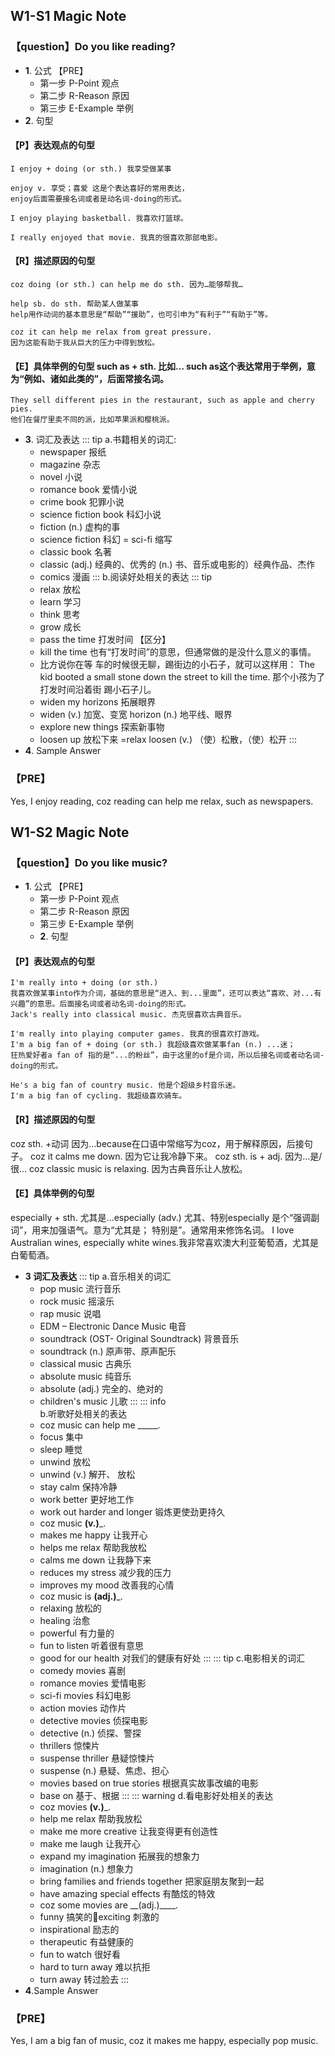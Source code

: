 ## W1-S1 Magic Note 
 ### 【question】Do you like reading? 
- **1**. 公式 【PRE】 
  - 第一步 P-Point 观点 
  - 第二步 R-Reason 原因 
  - 第三步 E-Example 举例 
- **2**. 句型 
 #### 【P】表达观点的句型 
    I enjoy + doing (or sth.) 我享受做某事 

    enjoy v. 享受；喜爱 这是个表达喜好的常用表达，
    enjoy后面需要接名词或者是动名词-doing的形式。

    I enjoy playing basketball. 我喜欢打篮球。 

    I really enjoyed that movie. 我真的很喜欢那部电影。 

#### 【R】描述原因的句型 
    coz doing (or sth.) can help me do sth. 因为…能够帮我… 

    help sb. do sth. 帮助某人做某事 
    help用作动词的基本意思是“帮助”“援助”，也可引申为“有利于”“有助于”等。 

    coz it can help me relax from great pressure. 
    因为这能有助于我从巨大的压力中得到放松。 

#### 【E】具体举例的句型 such as + sth. 比如… such as这个表达常用于举例，意为“例如、诸如此类的”，后面常接名词。 
    They sell different pies in the restaurant, such as apple and cherry pies. 
    他们在餐厅里卖不同的派，比如苹果派和樱桃派。 
- **3**. 词汇及表达 
    ::: tip
    a.书籍相关的词汇:
    - newspaper 报纸  
    - magazine 杂志 
    - novel 小说  
    - romance book 爱情小说  
    - crime book 犯罪小说  
    - science fiction book 科幻小说 
    - fiction (n.) 虚构的事
    - science fiction 科幻 = sci-fi 缩写 
    - classic book 名著 
    - classic (adj.) 经典的、优秀的 (n.) 书、音乐或电影的）经典作品、杰作
    - comics 漫画 
    :::
    b.阅读好处相关的表达
    ::: tip
    - relax 放松 
    - learn 学习
    - think 思考
    - grow 成长
    - pass the time 打发时间 
    【区分】
    - kill the time 也有“打发时间”的意思，但通常做的是没什么意义的事情。
    - 比方说你在等 车的时候很无聊，踢街边的小石子，就可以这样用： The kid booted a small stone down the street to kill the time. 那个小孩为了打发时间沿着街 踢小石子儿。 
    - widen my horizons 拓展眼界 
    - widen (v.) 加宽、变宽 horizon (n.) 地平线、眼界 
    - explore new things 探索新事物 
    - loosen up 放松下来 =relax loosen (v.) （使）松散，（使）松开 
    :::
- **4**. Sample Answer 
### 【PRE】
Yes, I enjoy reading, coz reading can help me relax, such as newspapers.



## W1-S2 Magic Note  
 ### 【question】Do you like music?
- **1**. 公式 【PRE】 
  - 第一步 P-Point 观点 
  - 第二步 R-Reason 原因 
  - 第三步 E-Example 举例 
  - **2**. 句型 
 #### 【P】表达观点的句型 
    I'm really into + doing (or sth.) 
    我喜欢做某事into作为介词，基础的意思是“进入、到...里面”，还可以表达“喜欢、对...有兴趣”的意思。后面接名词或者动名词-doing的形式。
    Jack's really into classical music. 杰克很喜欢古典音乐。

    I'm really into playing computer games. 我真的很喜欢打游戏。
    I'm a big fan of + doing (or sth.) 我超级喜欢做某事fan (n.) ...迷；
    狂热爱好者a fan of 指的是“...的粉丝”，由于这里的of是介词，所以后接名词或者动名词-doing的形式。

    He's a big fan of country music. 他是个超级乡村音乐迷。
    I'm a big fan of cycling. 我超级喜欢骑⻋。

 #### 【R】描述原因的句型
 coz sth. +动词  因为...because在口语中常缩写为coz，用于解释原因，后接句子。
 coz it calms me down. 因为它让我冷静下来。
 coz sth. is + adj.  因为...是/很...
 coz classic music is relaxing. 因为古典音乐让人放松。
#### 【E】具体举例的句型
 
 especially + sth.  尤其是...especially (adv.) 尤其、特别especially 是个“强调副词”，用来加强语气。意为“尤其是；
 特别是”。通常用来修饰名词。
 I love Australian wines, especially white wines.我非常喜欢澳大利亚葡萄酒，尤其是白葡萄酒。
 
 - **3 词汇及表达**
    ::: tip
    a.音乐相关的词汇
    - pop music 流行音乐
    - rock music 摇滚乐
    - rap music 说唱
    - EDM – Electronic Dance Music  电音
    - soundtrack (OST- Original Soundtrack) 背景音乐 
    - soundtrack (n.) 原声带、原声配乐
    - classical music 古典乐
    - absolute music 纯音乐
    - absolute (adj.) 完全的、绝对的
    - children's music 儿歌
    :::
    ::: info     
    b.听歌好处相关的表达
    - coz music can help me _____.
    - focus 集中
    - sleep 睡觉
    - unwind 放松
    - unwind (v.) 解开、 放松
    - stay calm 保持冷静
    - work better 更好地工作
    - work out harder and longer 锻炼更使劲更持久
    - coz music __(v.)___.
    - makes me happy  让我开心
    - helps me relax 帮助我放松
    - calms me down 让我静下来
    - reduces my stress 减少我的压力
    - improves my mood 改善我的心情
    - coz music is __(adj.)___.
    - relaxing  放松的
    - healing 治愈
    - powerful 有力量的
    - fun to listen  听着很有意思
    - good for our health  对我们的健康有好处
    :::
    ::: tip 
    c.电影相关的词汇
    - comedy movies 喜剧
    - romance movies 爱情电影
    - sci-fi movies 科幻电影
    - action movies 动作片
    - detective movies 侦探电影
    - detective (n.) 侦探、警探
    - thrillers 惊悚片 
    - suspense thriller 悬疑惊悚片
    - suspense (n.) 悬疑、焦虑、担心
    - movies based on true stories  根据真实故事改编的电影
    - base on 基于、根据
    :::
    ::: warning
    d.看电影好处相关的表达
    - coz movies __(v.)___.
    - help me relax 帮助我放松
    - make me more creative 让我变得更有创造性
    - make me laugh 让我开心
    - expand my imagination 拓展我的想象力 
    - imagination (n.) 想象力
    - bring families and friends together 把家庭朋友聚到一起
    - have amazing special effects  有酷炫的特效
    - coz some movies are __(adj.)____.
    - funny 搞笑的exciting 刺激的
    - inspirational 励志的
    - therapeutic 有益健康的
    - fun to watch  很好看
    - hard to turn away 难以抗拒 
    - turn away 转过脸去
    :::
- **4**.Sample Answer
### 【PRE】 
Yes, I am a big fan of music, coz it makes me happy, especially pop music.
